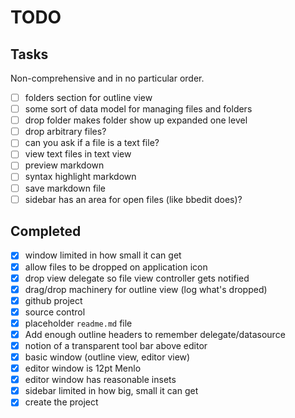 # TODO

## Tasks

Non-comprehensive and in no particular order.

- [ ] folders section for outline view
- [ ] some sort of data model for managing files and folders
- [ ] drop folder makes folder show up expanded one level
- [ ] drop arbitrary files?
- [ ] can you ask if a file is a text file?
- [ ] view text files in text view
- [ ] preview markdown
- [ ] syntax highlight markdown
- [ ] save markdown file
- [ ] sidebar has an area for open files (like bbedit does)?

## Completed

- [x] window limited in how small it can get
- [x] allow files to be dropped on application icon
- [x] drop view delegate so file view controller gets notified
- [x] drag/drop machinery for outline view (log what's dropped)
- [x] github project
- [x] source control
- [x] placeholder `readme.md` file
- [x] Add enough outline headers to remember delegate/datasource
- [x] notion of a transparent tool bar above editor
- [x] basic window (outline view, editor view)
- [x] editor window is 12pt Menlo
- [x] editor window has reasonable insets
- [x] sidebar limited in how big, small it can get
- [x] create the project
